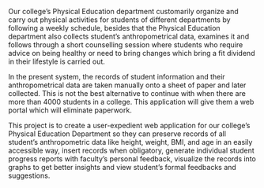 Our college’s Physical Education department customarily organize and carry out physical
activities for students of different departments by following a weekly schedule, besides that the
Physical Education department also collects student’s anthropometrical data, examines it and
follows through a short counselling session where students who require advice on being healthy
or need to bring changes which bring a fit dividend in their lifestyle is carried out.

In the present system, the records of student information and their anthropometrical data are taken
manually onto a sheet of paper and later collected. This is not the best alternative to continue with
when there are more than 4000 students in a college. This application will give them a web portal
which will eliminate paperwork.

This project is to create a user-expedient web application for our college’s Physical Education
Department so they can preserve records of all student’s anthropometric data like height, weight,
BMI, and age in an easily accessible way, insert records when obligatory, generate individual
student progress reports with faculty’s personal feedback, visualize the records into graphs to get
better insights and view student’s formal feedbacks and suggestions. 
